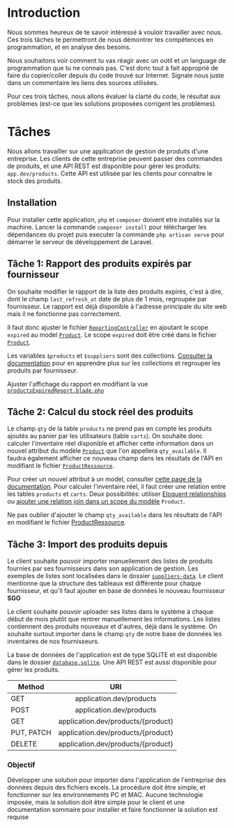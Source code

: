 # Introduction

Nous sommes heureux de te savoir intéressé à vouloir travailler avec nous. Ces trois tâches te permettront de nous démontrer tes compétences en programmation, et en analyse des besoins.

Nous souhaitons voir comment tu vas réagir avec un outil et un language de programmation que tu ne connais pas. C'est donc tout à fait approprié de faire du copier/coller depuis du code trouvé sur Internet. Signale nous juste dans un commentaire les liens des sources utilisées.

Pour ces trois tâches, nous allons évaluer la clarté du code, le résultat aux problèmes (est-ce que les solutions proposées corrigent les problèmes).

# Tâches

Nous allons travailler sur une application de gestion de produits d'une entreprise. Les clients de cette entreprise peuvent passer des commandes de produits, et une API REST est disponible pour gérer les produits: `app.dev/products`. Cette API est utilisée par les clients pour connaitre le stock des produits.

## Installation

Pour installer cette application, `php` et `composer` doivent etre installés sur la machine. Lancer la commande `composer install` pour télécharger les dépendances du projet puis executer la commande `php artisan serve` pour démarrer le serveur de développement de Laravel.

## Tâche 1: Rapport des produits expirés par fournisseur

On souhaite modifier le rapport de la liste des produits expirés, c'est à dire, dont le champ `last_refresh_at` date de plus de 1 mois, regroupée par fournisseur. 
Le rapport est déjà disponible à l'adresse principale du site web mais il ne fonctionne pas correctement.

Il faut donc ajuster le fichier [`ReportingController`](app/Http/Controllers/ReportingController.php) en ajoutant le scope `expired` au model [`Product`](app/Models/Product.php). Le scope `expired` doit être créé dans le fichier [`Product`](app/Models/Product.php).

Les variables `$products` et `$suppliers` sont des collections. [Consulter la documentation](https://laravel.com/docs/5.8/collections) pour en apprendre plus sur les collections et regrouper les produits par fournisseur.

Ajuster l'affichage du rapport en modifiant la vue [`productsExpiredReport.blade.php`](resources/views/reports/productsExpiredReport.blade.php)

## Tâche 2: Calcul du stock réel des produits

Le champ `qty` de la table `products` ne prend pas en compte les produits ajoutés au panier par les utilisateurs (table `carts`). On souhaite donc calculer l'inventaire réel disponible et afficher cette information dans un nouvel attribut du modèle [`Product`](app/Models/Product.php) que l'on appellera `qty_available`. Il faudra également afficher ce nouveau champ dans les résultats de l'API en modifiant le fichier [`ProductRessource`](app/Http/Resources/Product.php).

Pour créer un nouvel attribut à un model, consulter [cette page de la documentation](https://laravel.com/docs/5.7/eloquent-mutators#defining-an-accessor). Pour calculer l'inventaire réel, il faut créer une relation entre les tables `products` et `carts`. Deux possibilités: utiliser [Eloquent relationships](https://laravel.com/docs/5.7/eloquent-relationships) ou [ajouter une relation join dans un scope du modèle](https://laravel.com/docs/5.7/eloquent#query-scopes) `Product`.

Ne pas oublier d'ajouter le champ `qty_available` dans les résultats de l'API en modifiant le fichier [ProductRessource](app/Http/Resources/Product.php).

## Tâche 3: Import des produits depuis 

Le client souhaite pouvoir importer manuellement des listes de produits fournies par ses fournisseurs dans son application de gestion. Les exemples de listes sont localisées dans le dossier [`suppliers-data`](/suppliers-data). Le client mentionne que la structure des tableaux est différente pour chaque fournisseur, et qu'il faut ajouter en base de données le nouveau fournisseur **SGO**

Le client souhaite pouvoir uploader ses listes dans le système à chaque début de mois plutôt que  rentrer manuellement les informations. Les listes contiennent des produits nouveaux et d'autres, déjà dans le système. On souhaite surtout importer dans le champ `qty` de notre base de données les inventaires de nos fournisseurs. 

La base de données de l'application est de type SQLITE et est disponible dans le dossier [`database.sqlite`](/database/database.sqlite). Une API REST est aussi disponible pour gérer les produits.

| Method      | URI           
| ----------- |:---------------------------------:
| GET         | application.dev/products
| POST        | application.dev/products
| GET         | application.dev/products/{product}
| PUT, PATCH  | application.dev/products/{product}
| DELETE      | application.dev/products/{product}

### Objectif

Développer une solution pour importer dans l'application de l'entreprise des données depuis des fichiers excels. La procédure doit être simple, et fonctionner sur les environnements PC et MAC. Aucune technologie imposée, mais la solution doit être simple pour le client et une documentation sommaire pour installer et faire fonctionner la solution est requise